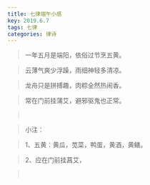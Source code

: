 ```yaml
---
title: 七律端午小感
key: 2019.6.7
tags: 七律
categories: 律诗
---
```


<blockquote class="blockquote-center">一年五月是端阳，依俗过节烹五黄。
</blockquote>
<blockquote class="blockquote-center">云薄气爽少浮躁，雨细神轻多清凉。
</blockquote>
<blockquote class="blockquote-center">龙舟只是拼搏趣，肉粽全然热闹香。
</blockquote>
<blockquote class="blockquote-center">常在门前挂蒲艾，避邪驱鬼也正常。
</blockquote>
<blockquote class="blockquote-center"></br>
</blockquote>
<blockquote class="blockquote-center">小注：
</blockquote>
<blockquote class="blockquote-center">1、五黄：黄瓜，苋菜，鸭蛋，黄酒，黄鳝。
</blockquote>
<blockquote class="blockquote-center">2、应在门前挂菖艾，
</blockquote>
<blockquote class="blockquote-center"></br>
</blockquote>
